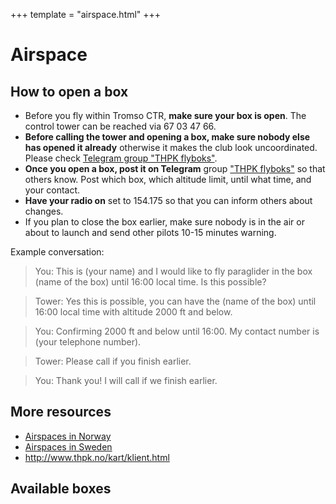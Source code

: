 +++
template = "airspace.html"
+++

# Airspace


## How to open a box

- Before you fly within Tromso CTR, **make sure your box is open**.
  The control tower can be reached via 67 03 47 66.
- **Before calling the tower and opening a box, make sure nobody else has opened it already**
  otherwise it makes the club look uncoordinated. Please check [Telegram group "THPK flyboks"](https://t.me/joinchat/RF54vlM7r-WYjzLDKXSRAQ).
- **Once you open a box, post it on Telegram** group ["THPK flyboks"](https://t.me/joinchat/RF54vlM7r-WYjzLDKXSRAQ) so that others know.
  Post which box, which altitude limit, until what time, and your contact.
- **Have your radio on** set to 154.175 so that you can inform others about changes.
- If you plan to close the box earlier, make sure nobody is in the air or about
  to launch and send other pilots 10-15 minutes warning.

Example conversation:

> You: This is (your name) and I would like to fly paraglider in the box (name of the box) until 16:00 local time. Is this possible?

> Tower: Yes this is possible, you can have the (name of the box) until 16:00 local time with altitude 2000 ft and below.

> You: Confirming 2000 ft and below until 16:00. My contact number is (your telephone number).

> Tower: Please call if you finish earlier.

> You: Thank you! I will call if we finish earlier.


## More resources

- [Airspaces in Norway](http://luftrom.info/viewer.html)
- [Airspaces in Sweden](https://www.highfly.se/luftrum/)
- <http://www.thpk.no/kart/klient.html>


## Available boxes
